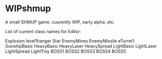 WIPshmup
========

A small SHMUP game. cuurently WIP, early alpha, etc.



List of current class names for Editor:

Explosion
level1hanger
Star
EnemyMines
EnemyMissile
eTurret1
GunshipBasic
HeavyBasic
HeavyLaser
HeavySpread
LightBasic
LightLaser
LightSpread
LightTiny
BOSS1
BOSS2
BOSS3
BOSS4
BOSS5
